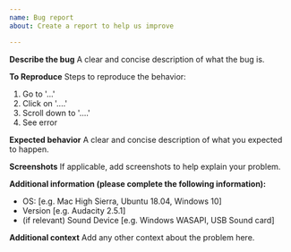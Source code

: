 ```yaml
---
name: Bug report
about: Create a report to help us improve

---
```


**Describe the bug**
A clear and concise description of what the bug is.

**To Reproduce**
Steps to reproduce the behavior:
1. Go to '...'
2. Click on '....'
3. Scroll down to '....'
4. See error

**Expected behavior**
A clear and concise description of what you expected to happen.

**Screenshots**
If applicable, add screenshots to help explain your problem.

**Additional information (please complete the following information):**
 - OS: [e.g. Mac High Sierra, Ubuntu 18.04, Windows 10]
 - Version [e.g. Audacity 2.5.1]
 - (if relevant) Sound Device [e.g. Windows WASAPI, USB Sound card]

**Additional context**
Add any other context about the problem here.

